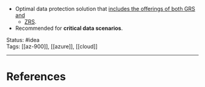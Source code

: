 - Optimal data protection solution that <u>includes the offerings of both GRS and
	- ZRS</u>. 
- Recommended for **critical data scenarios**.

Status: #idea  
Tags: [[az-900]], [[azure]], [[cloud]]  

---
# References